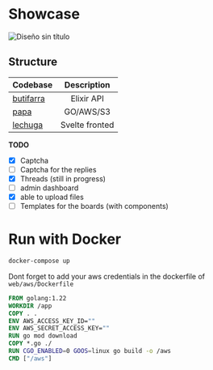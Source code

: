 # Showcase
![Diseño sin título](https://github.com/paij0se/dotorchan/assets/156923829/30a25a10-602f-4844-a0a0-702bdf7eab98)

## Structure

| Codebase              |      Description          |
| :-------------------- | :-----------------------: |
| [butifarra](butifarra)    |      Elixir API           |
| [papa](papa)  |     GO/AWS/S3         |
| [lechuga](lechuga)      | Svelte fronted     |

**TODO**

- [x] Captcha
- [ ] Captcha for the replies
- [x] Threads (still in progress)
- [ ] admin dashboard
- [x] able to upload files
- [ ] Templates for the boards (with components)

# Run with Docker

```bash
docker-compose up
```

Dont forget to add your aws credentials in the dockerfile of `web/aws/Dockerfile`

```dockerfile
FROM golang:1.22
WORKDIR /app
COPY . .
ENV AWS_ACCESS_KEY_ID=""
ENV AWS_SECRET_ACCESS_KEY=""
RUN go mod download
COPY *.go ./
RUN CGO_ENABLED=0 GOOS=linux go build -o /aws
CMD ["/aws"]
```

